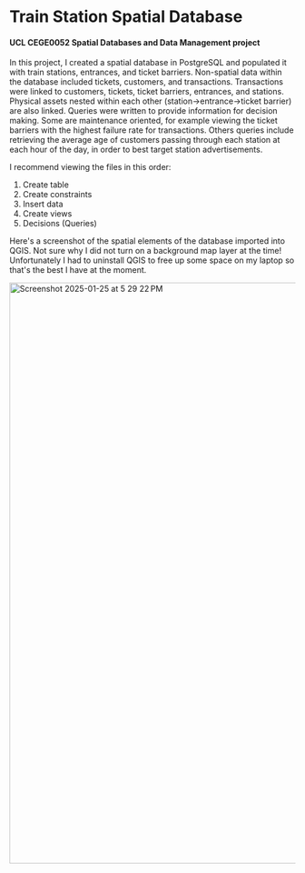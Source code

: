 # Train Station Spatial Database
#### UCL CEGE0052 Spatial Databases and Data Management project
In this project, I created a spatial database in PostgreSQL and populated it with train stations, entrances, and ticket barriers. Non-spatial data within the database included tickets, customers, and transactions. Transactions were linked to customers, tickets, ticket barriers, entrances, and stations. Physical assets nested within each other (station->entrance->ticket barrier) are also linked.
Queries were written to provide information for decision making. Some are maintenance oriented, for example viewing the ticket barriers with the highest failure rate for transactions. Others queries include retrieving the average age of customers passing through each station at each hour of the day, in order to best target station advertisements.

I recommend viewing the files in this order:
1. Create table
2. Create constraints
3. Insert data
4. Create views
5. Decisions (Queries)

Here's a screenshot of the spatial elements of the database imported into QGIS. Not sure why I did not turn on a background map layer at the time! Unfortunately I had to uninstall QGIS to free up some space on my laptop so that's the best I have at the moment.

<img width="1022" alt="Screenshot 2025-01-25 at 5 29 22 PM" src="https://github.com/user-attachments/assets/29176b31-6871-4e7d-8111-c282e3ba4bd9" />
